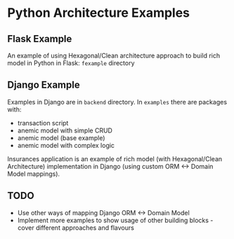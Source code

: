 # Python Architecture Examples

## Flask Example

An example of using Hexagonal/Clean architecture approach to build rich model in Python in Flask: `fexample` directory

## Django Example

Examples in Django are in `backend` directory.
In `examples` there are packages with:
- transaction script
- anemic model with simple CRUD
- anemic model (base example)
- anemic model with complex logic

Insurances application is an example of rich model (with Hexagonal/Clean Architecture) implementation in Django (using custom ORM <-> Domain Model mappings).

## TODO
- Use other ways of mapping Django ORM <-> Domain Model
- Implement more examples to show usage of other building blocks - cover different approaches and flavours
